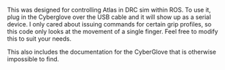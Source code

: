 This was designed for controlling Atlas in DRC sim within ROS. To use it, plug in the Cyberglove over the USB cable and it will show up as a serial device. I only cared about issuing commands for certain grip profiles, so this code only looks at the movement of a single finger. Feel free to modify this to suit your needs.

This also includes the documentation for the CyberGlove that is otherwise impossible to find.